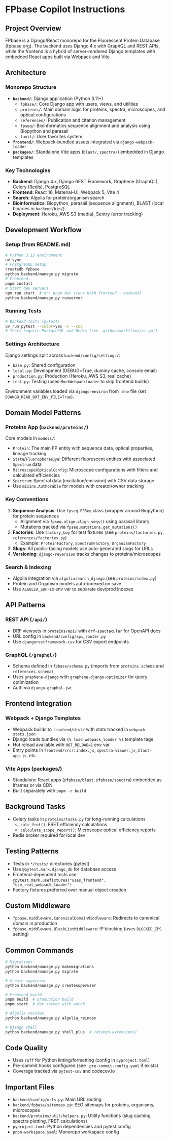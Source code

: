 # FPbase Copilot Instructions

## Project Overview
FPbase is a Django/React monorepo for the Fluorescent Protein Database (fpbase.org). The backend uses Django 4.x with GraphQL and REST APIs, while the frontend is a hybrid of server-rendered Django templates with embedded React apps built via Webpack and Vite.

## Architecture

### Monorepo Structure
- **`backend/`**: Django application (Python 3.11+)
  - `fpbase/`: Core Django app with users, views, and utilities
  - `proteins/`: Main domain logic for proteins, spectra, microscopes, and optical configurations
  - `references/`: Publication and citation management
  - `fpseq/`: Bioinformatics sequence alignment and analysis using Biopython and parasail
  - `favit/`: User favorites system
- **`frontend/`**: Webpack-bundled assets integrated via `django-webpack-loader`
- **`packages/`**: Standalone Vite apps (`blast/`, `spectra/`) embedded in Django templates

### Key Technologies
- **Backend**: Django 4.x, Django REST Framework, Graphene (GraphQL), Celery (Redis), PostgreSQL
- **Frontend**: React 16, Material-UI, Webpack 5, Vite 4
- **Search**: Algolia for protein/organism search
- **Bioinformatics**: Biopython, parasail (sequence alignment), BLAST (local binaries in `backend/bin/`)
- **Deployment**: Heroku, AWS S3 (media), Sentry (error tracking)

## Development Workflow

### Setup (from README.md)
```bash
# Python 3.13 environment
uv sync
# PostgreSQL setup
createdb fpbase
python backend/manage.py migrate
# Frontend
pnpm install
# Start dev servers
npm run start  # or: pnpm dev (runs both frontend + backend)
python backend/manage.py runserver
```

### Running Tests
```bash
# Backend tests (pytest)
uv run pytest --color=yes -v --cov
# Tests require PostgreSQL and Redis (see .github/workflows/ci.yml)
```

### Settings Architecture
Django settings split across `backend/config/settings/`:
- `base.py`: Shared configuration
- `local.py`: Development (DEBUG=True, dummy cache, console email)
- `production.py`: Production (Heroku, AWS S3, real cache)
- `test.py`: Testing (uses `MockWebpackLoader` to skip frontend builds)

Environment variables loaded via `django-environ` from `.env` file (set `DJANGO_READ_DOT_ENV_FILE=True`).

## Domain Model Patterns

### Proteins App (`backend/proteins/`)
Core models in `models/`:
- `Protein`: The main FP entity with sequence data, optical properties, lineage tracking
- `State`/`Fluorophore`/`Dye`: Different fluorescent entities with associated `Spectrum` data
- `Microscope`/`OpticalConfig`: Microscope configurations with filters and calculated efficiencies
- `Spectrum`: Spectral data (excitation/emission) with CSV data storage
- Use `mixins.Authorable` for models with creator/owner tracking

### Key Conventions
1. **Sequence Analysis**: Use `fpseq.FPSeq` class (wrapper around Biopython) for protein sequences
   - Alignment via `fpseq.align.align_seqs()` using parasail library
   - Mutations tracked via `fpseq.mutations.get_mutations()`
2. **Factories**: Use `factory_boy` for test fixtures (see `proteins/factories.py`, `references/factories.py`)
   - Example: `ProteinFactory`, `SpectrumFactory`, `OrganismFactory`
3. **Slugs**: All public-facing models use auto-generated slugs for URLs
4. **Versioning**: `django-reversion` tracks changes to proteins/microscopes

### Search & Indexing
- Algolia integration via `algoliasearch_django` (see `proteins/index.py`)
- Protein and Organism models auto-indexed on save
- Use `ALGOLIA_SUFFIX` env var to separate dev/prod indexes

## API Patterns

### REST API (`/api/`)
- DRF viewsets in `proteins/api/` with `drf-spectacular` for OpenAPI docs
- URL config in `backend/config/api_router.py`
- Use `djangorestframework-csv` for CSV export endpoints

### GraphQL (`/graphql/`)
- Schema defined in `fpbase/schema.py` (imports from `proteins.schema` and `references.schema`)
- Uses `graphene-django` with `graphene-django-optimizer` for query optimization
- Auth via `django-graphql-jwt`

## Frontend Integration

### Webpack + Django Templates
- Webpack builds to `frontend/dist/` with stats tracked in `webpack-stats.json`
- Django loads bundles via `{% load webpack_loader %}` template tags
- Hot reload available with `HOT_RELOAD=1` env var
- Entry points in `frontend/src/`: `index.js`, `spectra-viewer.js`, `blast-app.js`, etc.

### Vite Apps (packages/)
- Standalone React apps (`@fpbase/blast`, `@fpbase/spectra`) embedded as iframes or via CDN
- Built separately with `pnpm -r build`

## Background Tasks
- Celery tasks in `proteins/tasks.py` for long-running calculations
  - `calc_fret()`: FRET efficiency calculations
  - `calculate_scope_report()`: Microscope optical efficiency reports
- Redis broker required for local dev

## Testing Patterns
- Tests in `*/tests/` directories (pytest)
- Use `@pytest.mark.django_db` for database access
- Frontend-dependent tests use `@pytest.mark.usefixtures("uses_frontend", "use_real_webpack_loader")`
- Factory fixtures preferred over manual object creation

## Custom Middleware
- `fpbase.middleware.CanonicalDomainMiddleware`: Redirects to canonical domain in production
- `fpbase.middleware.BlackListMiddleware`: IP blocking (uses `BLOCKED_IPS` setting)

## Common Commands
```bash
# Migrations
python backend/manage.py makemigrations
python backend/manage.py migrate

# Create superuser
python backend/manage.py createsuperuser

# Frontend build
pnpm build  # production build
pnpm start  # dev server with watch

# Algolia reindex
python backend/manage.py algolia_reindex

# Django shell
python backend/manage.py shell_plus  # (django-extensions)
```

## Code Quality
- Uses `ruff` for Python linting/formatting (config in `pyproject.toml`)
- Pre-commit hooks configured (see `.pre-commit-config.yaml` if exists)
- Coverage tracked via `pytest-cov` and codecov.io

## Important Files
- `backend/config/urls.py`: Main URL routing
- `backend/fpbase/sitemaps.py`: SEO sitemaps for proteins, organisms, microscopes
- `backend/proteins/util/helpers.py`: Utility functions (slug caching, spectra plotting, FRET calculations)
- `pyproject.toml`: Python dependencies and pytest config
- `pnpm-workspace.yaml`: Monorepo workspace config
